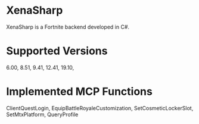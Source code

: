 # XenaSharp
XenaSharp is a Fortnite backend developed in C#.

# Supported Versions

6.00,
8.51,
9.41,
12.41,
19.10,

# Implemented MCP Functions

ClientQuestLogin,
EquipBattleRoyaleCustomization,
SetCosmeticLockerSlot,
SetMtxPlatform,
QueryProfile
